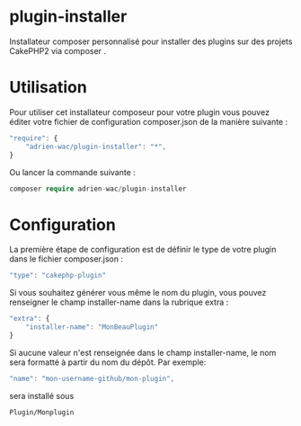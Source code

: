 # plugin-installer
Installateur composer personnalisé pour installer des plugins sur des projets CakePHP2 via composer .

# Utilisation

Pour utiliser cet installateur composeur pour votre plugin vous pouvez éditer votre fichier de configuration composer.json
de la manière suivante : 

```javascript
"require": {
    "adrien-wac/plugin-installer": "*",
}
```

Ou lancer la commande suivante : 

```php
composer require adrien-wac/plugin-installer
```

# Configuration

La première étape de configuration est de définir le type de votre plugin dans le fichier composer.json : 

```javascript
"type": "cakephp-plugin"
```

Si vous souhaitez générer vous même le nom du plugin, vous pouvez renseigner le champ installer-name dans la rubrique extra : 

```javascript
"extra": {
    "installer-name": "MonBeauPlugin"
}
```

Si aucune valeur n'est renseignée dans le champ installer-name, le nom sera formatté à partir du nom du dépôt. Par exemple:

```javascript
"name": "mon-username-github/mon-plugin",
```

sera installé sous 

```
Plugin/Monplugin
```

